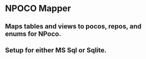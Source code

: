 # NPOCO Mapper

## Maps tables and views to pocos, repos, and enums for NPoco.

## Setup for either MS Sql or Sqlite.

